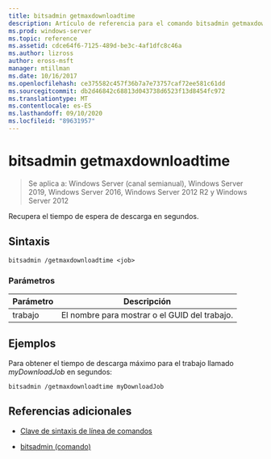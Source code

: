 ```yaml
---
title: bitsadmin getmaxdownloadtime
description: Artículo de referencia para el comando bitsadmin getmaxdownloadtime, que recupera el tiempo de espera de descarga en segundos.
ms.prod: windows-server
ms.topic: reference
ms.assetid: cdce64f6-7125-489d-be3c-4af1dfc8c46a
ms.author: lizross
author: eross-msft
manager: mtillman
ms.date: 10/16/2017
ms.openlocfilehash: ce375582c457f36b7a7e73757caf72ee581c61dd
ms.sourcegitcommit: db2d46842c68813d043738d6523f13d8454fc972
ms.translationtype: MT
ms.contentlocale: es-ES
ms.lasthandoff: 09/10/2020
ms.locfileid: "89631957"
---
```

# <a name="bitsadmin-getmaxdownloadtime"></a>bitsadmin getmaxdownloadtime

> Se aplica a: Windows Server (canal semianual), Windows Server 2019, Windows Server 2016, Windows Server 2012 R2 y Windows Server 2012

Recupera el tiempo de espera de descarga en segundos.

## <a name="syntax"></a>Sintaxis

```
bitsadmin /getmaxdownloadtime <job>
```

### <a name="parameters"></a>Parámetros

| Parámetro | Descripción |
| -------------- | -------------- |
| trabajo | El nombre para mostrar o el GUID del trabajo. |

## <a name="examples"></a>Ejemplos

Para obtener el tiempo de descarga máximo para el trabajo llamado *myDownloadJob* en segundos:

```
bitsadmin /getmaxdownloadtime myDownloadJob
```

## <a name="additional-references"></a>Referencias adicionales

- [Clave de sintaxis de línea de comandos](command-line-syntax-key.md)

- [bitsadmin (comando)](bitsadmin.md)
